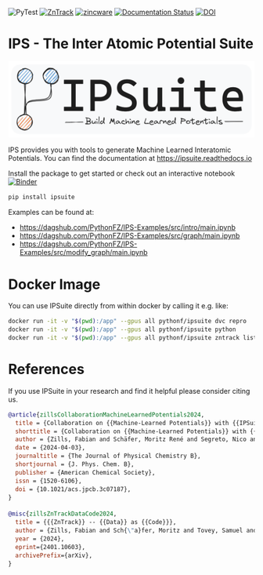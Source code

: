 ![PyTest](https://github.com/zincware/IPSuite/actions/workflows/tests.yaml/badge.svg)
[![ZnTrack](https://img.shields.io/badge/Powered%20by-ZnTrack-%23007CB0)](https://zntrack.readthedocs.io/en/latest/)
[![zincware](https://img.shields.io/badge/Powered%20by-zincware-darkcyan)](https://github.com/zincware)
[![Documentation Status](https://readthedocs.org/projects/ipsuite/badge/?version=latest)](https://ipsuite.readthedocs.io/en/latest/?badge=latest)
[![DOI](https://img.shields.io/badge/DOI-10.1021/acs.jpcb.3c07187-red)](https://pubs.acs.org/doi/10.1021/acs.jpcb.3c07187)

# IPS - The Inter Atomic Potential Suite

![Logo](https://raw.githubusercontent.com/zincware/IPSuite/main/misc/IPS_logo.png)

IPS provides you with tools to generate Machine Learned Interatomic Potentials.
You can find the documentation at https://ipsuite.readthedocs.io

Install the package to get started or check out an interactive notebook
[![Binder](https://mybinder.org/badge_logo.svg)](https://mybinder.org/v2/gh/zincware/IPSuite/HEAD)

```python
pip install ipsuite
```

Examples can be found at:

- https://dagshub.com/PythonFZ/IPS-Examples/src/intro/main.ipynb
- https://dagshub.com/PythonFZ/IPS-Examples/src/graph/main.ipynb
- https://dagshub.com/PythonFZ/IPS-Examples/src/modify_graph/main.ipynb

# Docker Image

You can use IPSuite directly from within docker by calling it e.g. like:

```sh
docker run -it -v "$(pwd):/app" --gpus all pythonf/ipsuite dvc repro
docker run -it -v "$(pwd):/app" --gpus all pythonf/ipsuite python
docker run -it -v "$(pwd):/app" --gpus all pythonf/ipsuite zntrack list
```

# References

If you use IPSuite in your research and find it helpful please consider citing
us.

```bibtex
@article{zillsCollaborationMachineLearnedPotentials2024,
  title = {Collaboration on {{Machine-Learned Potentials}} with {{IPSuite}}: {{A Modular Framework}} for {{Learning-on-the-Fly}}},
  shorttitle = {Collaboration on {{Machine-Learned Potentials}} with {{IPSuite}}},
  author = {Zills, Fabian and Schäfer, Moritz René and Segreto, Nico and Kästner, Johannes and Holm, Christian and Tovey, Samuel},
  date = {2024-04-03},
  journaltitle = {The Journal of Physical Chemistry B},
  shortjournal = {J. Phys. Chem. B},
  publisher = {American Chemical Society},
  issn = {1520-6106},
  doi = {10.1021/acs.jpcb.3c07187},
}

@misc{zillsZnTrackDataCode2024,
  title = {{{ZnTrack}} -- {{Data}} as {{Code}}},
  author = {Zills, Fabian and Sch{\"a}fer, Moritz and Tovey, Samuel and K{\"a}stner, Johannes and Holm, Christian},
  year = {2024},
  eprint={2401.10603},
  archivePrefix={arXiv},
}
```
